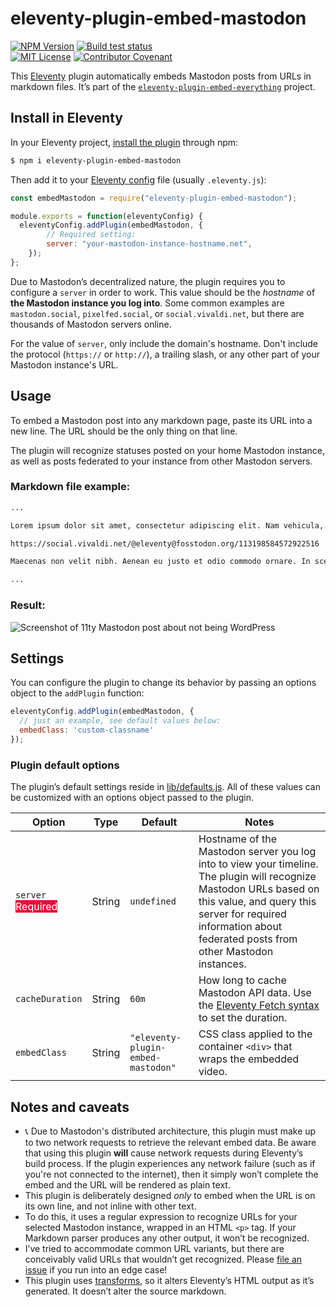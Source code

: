 # eleventy-plugin-embed-mastodon

[![NPM Version](https://img.shields.io/npm/v/eleventy-plugin-embed-mastodon?style=for-the-badge)](https://www.npmjs.com/package/eleventy-plugin-embed-mastodon)
[![Build test status](https://img.shields.io/github/actions/workflow/status/gfscott/eleventy-plugin-embed-everything/test.yml?branch=main&style=for-the-badge)](https://github.com/gfscott/eleventy-plugin-embed-everything/actions/workflows/test.yml?query=branch%3Amain)\
[![MIT License](https://img.shields.io/github/license/gfscott/eleventy-plugin-embed-everything?style=for-the-badge)](https://github.com/gfscott/eleventy-plugin-embed-everything/blob/main/LICENSE)
[![Contributor Covenant](https://img.shields.io/badge/Contributor%20Covenant-v2.0-ff69b4.svg?style=for-the-badge)](https://github.com/gfscott/eleventy-plugin-embed-everything/blob/main/CODE_OF_CONDUCT.md)

This [Eleventy](https://www.11ty.dev/) plugin automatically embeds Mastodon posts from URLs in markdown files. It’s part of the [`eleventy-plugin-embed-everything`](https://gfscott.com/embed-everything/) project.

## Install in Eleventy

In your Eleventy project, [install the plugin](https://www.11ty.dev/docs/plugins/#adding-a-plugin) through npm:

```sh
$ npm i eleventy-plugin-embed-mastodon
```

Then add it to your [Eleventy config](https://www.11ty.dev/docs/config/) file (usually `.eleventy.js`):

```javascript
const embedMastodon = require("eleventy-plugin-embed-mastodon");

module.exports = function(eleventyConfig) {
  eleventyConfig.addPlugin(embedMastodon, {
		// Required setting:
		server: "your-mastodon-instance-hostname.net",
	});
};
```

Due to Mastodon’s decentralized nature, the plugin requires you to configure a `server` in order to work. This value should be the *hostname* of **the Mastodon instance you log into**. Some common examples are `mastodon.social`, `pixelfed.social`, or `social.vivaldi.net`, but there are thousands of Mastodon servers online.

For the value of `server`, only include the domain's hostname. Don't include the protocol (`https://` or `http://`), a trailing slash, or any other part of your Mastodon instance's URL.

## Usage

To embed a Mastodon post into any markdown page, paste its URL into a new line. The URL should be the only thing on that line.

The plugin will recognize statuses posted on your home Mastodon instance, as well as posts federated to your instance from other Mastodon servers.

### Markdown file example:

```markdown
...

Lorem ipsum dolor sit amet, consectetur adipiscing elit. Nam vehicula, elit vel condimentum porta, purus.

https://social.vivaldi.net/@eleventy@fosstodon.org/113198584572922516

Maecenas non velit nibh. Aenean eu justo et odio commodo ornare. In scelerisque sapien at.

...
```

### Result:

![Screenshot of 11ty Mastodon post about not being WordPress](https://github.com/user-attachments/assets/6ab7fcb4-ab55-4992-990d-05eb025c8388)

## Settings

You can configure the plugin to change its behavior by passing an options object to the `addPlugin` function:

```javascript
eleventyConfig.addPlugin(embedMastodon, {
  // just an example, see default values below:
  embedClass: 'custom-classname'
});
```

### Plugin default options

The plugin’s default settings reside in [lib/defaults.js](lib/defaults.js). All of these values can be customized with an options object passed to the plugin.

Option | Type | Default | Notes
---|---|---|---
`server` <br><span style="background-color: crimson; color: white">Required</span> | String | `undefined` | Hostname of the Mastodon server you log into to view your timeline. The plugin will recognize Mastodon URLs based on this value, and query this server for required information about federated posts from other Mastodon instances.
`cacheDuration` | String | `60m` | How long to cache Mastodon API data. Use the [Eleventy Fetch syntax](https://www.11ty.dev/docs/plugins/fetch/#change-the-cache-duration) to set the duration.
`embedClass` | String | `"eleventy-plugin-embed-mastodon"` | CSS class applied to the container `<div>` that wraps the embedded video.

## Notes and caveats

- 📞 Due to Mastodon's distributed architecture, this plugin must make up to two network requests to retrieve the relevant embed data. Be aware that using this plugin **will** cause network requests during Eleventy’s build process. If the plugin experiences any network failure (such as if you're not connected to the internet), then it simply won’t complete the embed and the URL will be rendered as plain text.
- This plugin is deliberately designed _only_ to embed when the URL is on its own line, and not inline with other text.
- To do this, it uses a regular expression to recognize URLs for your selected Mastodon instance, wrapped in an HTML `<p>` tag. If your Markdown parser produces any other output, it won’t be recognized.
- I’ve tried to accommodate common URL variants, but there are conceivably valid URLs that wouldn’t get recognized. Please [file an issue](https://github.com/gfscott/eleventy-plugin-embed-everything/issues/new) if you run into an edge case!
- This plugin uses [transforms](https://www.11ty.dev/docs/config/#transforms), so it alters Eleventy’s HTML output as it’s generated. It doesn’t alter the source markdown.
